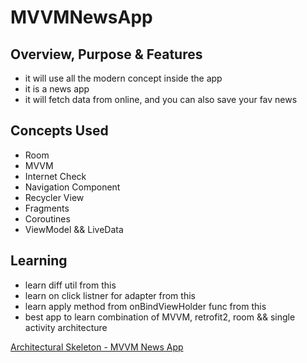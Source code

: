 # MVVMNewsApp

## Overview, Purpose & Features
- it will use all the modern concept inside the app
- it is a news app
- it will fetch data from online, and you can also save your fav news

## Concepts Used
- Room
- MVVM
- Internet Check
- Navigation Component
- Recycler View
- Fragments
- Coroutines
- ViewModel && LiveData

## Learning
- learn diff util from this
- learn on click listner for adapter from this
- learn apply method from onBindViewHolder func from this
- best app to learn combination of MVVM, retrofit2, room && single activity architecture

[Architectural Skeleton - MVVM News App](https://youtu.be/CImY032nWws?t=163 "Named link title")
